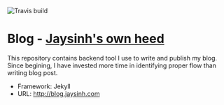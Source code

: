![Travis build](https://travis-ci.org/ultimatecoder/ultimatecoder.github.io.svg?branch=master)

# Blog - [Jaysinh's own heed](http://blog.jaysinh.com)

This repository contains backend tool I use to write and publish my blog. Since begining, I have invested more time in identifying proper flow than writing blog post.

* Framework: Jekyll
* URL: http://blog.jaysinh.com
